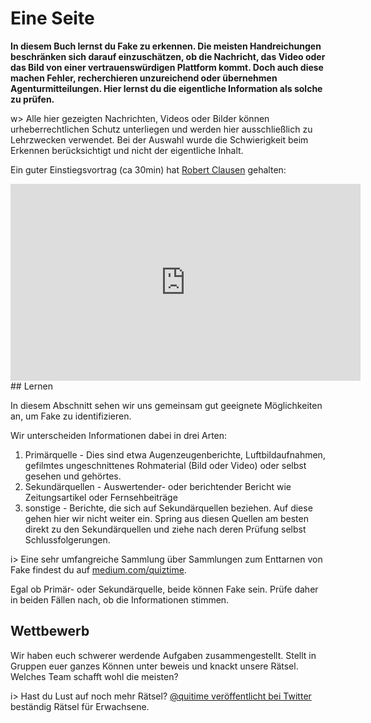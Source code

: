 # Eine Seite

**In diesem Buch lernst du Fake zu erkennen. Die meisten Handreichungen beschränken sich darauf einzuschätzen, ob die Nachricht, das Video oder das Bild von einer vertrauenswürdigen Plattform kommt. Doch auch diese machen Fehler, recherchieren unzureichend oder übernehmen Agenturmitteilungen. Hier lernst du die eigentliche Information als solche zu prüfen.**

w> Alle hier gezeigten Nachrichten, Videos oder Bilder können urheberrechtlichen Schutz unterliegen und werden hier ausschließlich zu Lehrzwecken verwendet. Bei der Auswahl wurde die Schwierigkeit beim Erkennen berücksichtigt und nicht der eigentliche Inhalt.

Ein guter Einstiegsvortrag (ca 30min) hat [Robert Clausen](https://twitter.com/docanonymous_) gehalten:

<iframe width="560" height="315" src="https://www.youtube-nocookie.com/embed/rfrp--c6AVE" frameborder="0" allow="accelerometer; autoplay; encrypted-media; gyroscope; picture-in-picture" allowfullscreen></iframe>
## Lernen

In diesem Abschnitt sehen wir uns gemeinsam gut geeignete Möglichkeiten an, um Fake zu identifizieren.

Wir unterscheiden Informationen dabei in drei Arten:

1. Primärquelle - Dies sind etwa Augenzeugenberichte, Luftbildaufnahmen, gefilmtes ungeschnittenes Rohmaterial (Bild oder Video) oder selbst gesehen und gehörtes.
2. Sekundärquellen - Auswertender- oder berichtender Bericht wie Zeitungsartikel oder Fernsehbeiträge
3. sonstige - Berichte, die sich auf Sekundärquellen beziehen. Auf diese gehen hier wir nicht weiter ein. Spring aus diesen Quellen am besten direkt zu den Sekundärquellen und ziehe nach deren Prüfung selbst Schlussfolgerungen.

i> Eine sehr umfangreiche Sammlung über Sammlungen zum Enttarnen von Fake findest du auf [medium.com/quiztime](https://medium.com/quiztime/these-link-collections-are-great-starting-points-for-social-media-verification-and-other-research-b51617743ef5).

Egal ob Primär- oder Sekundärquelle, beide können Fake sein. Prüfe daher in beiden Fällen nach, ob die Informationen stimmen.

## Wettbewerb 

Wir haben euch schwerer werdende Aufgaben zusammengestellt. Stellt in Gruppen euer ganzes Können unter beweis und knackt unsere Rätsel. Welches Team schafft wohl die meisten?

i> Hast du Lust auf noch mehr Rätsel? [@quitime veröffentlicht bei Twitter](https://twitter.com/quiztime) beständig Rätsel für Erwachsene.